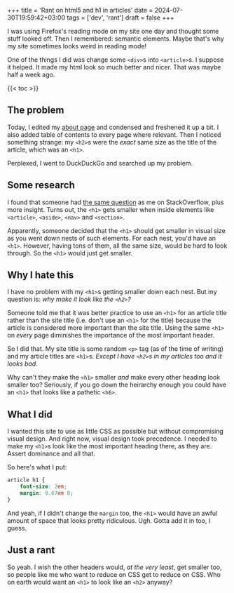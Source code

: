 +++
title = 'Rant on html5 and h1 in articles'
date = 2024-07-30T19:59:42+03:00
tags = ['dev', 'rant']
draft = false
+++

I was using Firefox's reading mode on my site one day and thought some stuff looked off. Then I remembered: semantic elements. Maybe that's why my site sometimes looks weird in reading mode!

One of the things I did was change some `<div>`s into `<article>`s. I suppose it helped. It made my html look so much better and nicer. That was maybe half a week ago.

{{< toc >}}

## The problem

Today, I edited my [about page](/about) and condensed and freshened it up a bit. I also added table of contents to every page where relevant. Then I noticed something strange: my `<h2>`s were the *exact* same size as the title of the article, which was an `<h1>`.

Perplexed, I went to DuckDuckGo and searched up my problem.

## Some research

I found that someone had [the same question](https://stackoverflow.com/questions/39547412/same-font-size-for-h1-and-h2-in-article) as me on StackOverflow, plus more insight. Turns out, the `<h1>` gets smaller when inside elements like `<article>`, `<aside>`, `<nav>` and `<section>`.

Apparently, someone decided that the `<h1>` should get smaller in visual size as you went down nests of such elements. For each nest, you'd have an `<h1>`. However, having tons of them, all the same size, would be hard to look through. So the `<h1>` would just get smaller.

## Why I hate this

I have no problem with my `<h1>`s getting smaller down each nest. But my question is: *why make it look like the `<h2>`?*

Someone told me that it was better practice to use an `<h1>` for an article title rather than the site title (i.e. don't use an `<h1>` for the title) because the article is considered more important than the site title. Using the same `<h1>` on *every* page diminishes the importance of the most important header.

So I did that. My site title is some random `<p>` tag (as of the time of writing) and my article titles are `<h1>`s. *Except I have `<h2>`s in my articles too and it looks bad*.

Why can't they make the `<h1>` smaller *and* make every other heading look smaller too? Seriously, if you go down the heirarchy enough you could have an `<h1>` that looks like a pathetic `<h6>`.

## What I did

I wanted this site to use as little CSS as possible but without compromising visual design. And right now, visual design took precedence. I needed to make my `<h1>`s look like the most important heading there, as they are. Assert dominance and all that.

So here's what I put:

```css
article h1 {
	font-size: 2em;
	margin: 0.67em 0;
}
```

And yeah, if I didn't change the `margin` too, the `<h1>` would have an awful amount of space that looks pretty ridiculous. Ugh. Gotta add it in too, I guess.

## Just a rant

So yeah. I wish the other headers would, *at the very least*, get smaller too, so people like me who want to reduce on CSS get to reduce on CSS. Who on earth would want an `<h1>` to look like an `<h2>` anyway?
